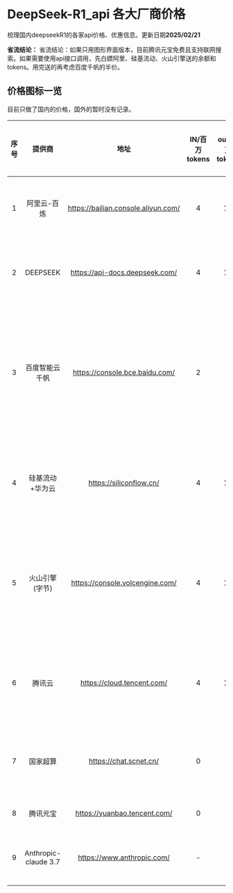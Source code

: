 # DeepSeek-R1_api 各大厂商价格
梳理国内deepseekR1的各家api价格、优惠信息。更新日期**2025/02/21**  

**省流结论：** 省流结论：如果只用图形界面版本，目前腾讯元宝免费且支持联网搜索。如果需要使用api接口调用，先白嫖阿里、硅基流动、火山引擎送的余额和tokens。用完送的再考虑百度千帆的半价。

## 价格图标一览  
目前只做了国内的价格，国外的暂时没有记录。

|                                                                                   序号                                                                                  |        提供商        |                 地址                | IN/百万tokens | out/百万tokens | 优惠in | 优惠out | 优惠到期时间 | 优惠据今日 |                                          备注                                          |                                                        教程                                                        |
|:-----------------------------------------------------------------------------------------------------------------------------------------------------------------------:|:--------------------:|:-----------------------------------:|:-------------:|:--------------:|:------:|:-------:|:------------:|:----------:|:--------------------------------------------------------------------------------------:|:------------------------------------------------------------------------------------------------------------------:|
|                                                                                    1                                                                                    |      阿里云-百炼     | https://bailian.console.aliyun.com/ |       4       |       16       |    2   |    8    |   2025/2/23  |     (3)    |                   tokens优惠半价，新用户赠送100wtokens，有效期半年。                   | 阿里百炼调用   DeepSeek 模型_部署教程-阿里云技术解决方案                                                           |
|                                                                                    2                                                                                    |       DEEPSEEK       |    https://api-docs.deepseek.com/   |       4       |       16       |    -   |    -    |       -      |      -     |             百万tokens输入价格（缓存命中）为1元，网页对话免费，支持联网搜索            |                                                         　                                                         |
|                                                                                    3                                                                                    |    百度智能云千帆    |    https://console.bce.baidu.com/   |       2       |        8       |    0   |    0    |   2025/2/18  |     (8)    |                         可免费体验，体验结束价格为官方价格半价                         | 手把手教你接入百度智能云   部署满血版DeepSeek大模型（解决部分百度用户无法介入api问题）_百度云deepseek api-CSDN博客 |
|                                                                                    4                                                                                    |    硅基流动+华为云   |       https://siliconflow.cn/       |       4       |       16       |    -   |    -    |       -      |      -     |                             注册即送14元余额，约2000万token                            | 不允许还有人无法丝滑地DeepSeek：如何用硅基流动稳定部署DeepSeek   R1？ - 知乎                                       |
|                                                                                    5                                                                                    |    火山引擎(字节)    |   https://console.volcengine.com/   |       4       |       16       |    2   |    8    |   2025/2/23  |     (3)    |                       所有模型用户免费体验50wtokens，优惠期间半价                      | 3分钟接入满血版DeepSeek-R1：字节火山引擎手把手教程！免费50万tokens！_火山引擎   deepseek-CSDN博客                  |
|                                                                                    6                                                                                    |        腾讯云        |      https://cloud.tencent.com/     |       4       |       16       |    0   |    0    |   2025/2/25  |     (1)    |             限时免费，腾讯云用户DeepSeek-R1模型限时免费服务，并发上限为5。             | 很丝滑，腾讯云上线满血deepseek，目前免费！-腾讯云开发者社区-腾讯云                                                 |
|                                                                                    7                                                                                    |       国家超算       |        https://chat.scnet.cn/       |       0       |        0       |    0   |    0    |   2025/3/9   |     11     | api最高只支持到DeepSeek-R1-Distill-Qwen-32B;<br>     deepseek r1 671B 图形界面免费试用 | 　                                                                                                                 |
|                                                                                    8                                                                                    |       腾讯元宝       |     https://yuanbao.tencent.com/    |       0       |        0       |    0   |    0    |       -      |      -     |                             网页版免费试用且支持联网搜索。                             | 　                                                                                                                 |
|                                                                                    9                                                                                    | Anthropic-claude 3.7 |      https://www.anthropic.com/     |       -       |        -       |    -   |    -    |       -      |      -     |                最新发布的大模型，号称现阶段最强推理能力。国内地区禁用。                | 　                                                                                                                 |

